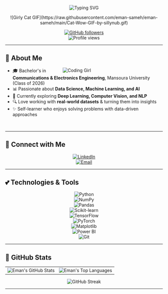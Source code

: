 <p align="center">
  <img src="https://readme-typing-svg.herokuapp.com?font=Comic+Sans+MS&size=28&duration=3000&pause=1000&color=FF69B4&center=true&vCenter=true&width=600&lines=Hey+there%2C+I'm+Eman+Sameh!+🌸;Data+Science+Enthusiast+📊;Machine+Learning+Explorer+🤖;AI+Dreamer+✨;Always+Learning+📚" alt="Typing SVG" />
</p>

<p align="center">
  ![Girly Cat GIF](https://raw.githubusercontent.com/eman-sameh/eman-sameh/main/Cat-Wow-GIF-by-sillynub.gif)
</p>

<div align="center">

[![GitHub followers](https://img.shields.io/github/followers/eman-sameh?style=social&label=Follow)](https://github.com/eman-sameh)  
![Profile views](https://komarev.com/ghpvc/?username=eman-sameh&style=flat&label=Views&color=FF69B4)

</div>

---

## 🌷 About Me  

<img align="right" alt="Coding Girl" width="320" src="https://media.giphy.com/media/coxQHKASG60HrHtvkt/giphy.gif">

- 🎓 Bachelor's in **Communications & Electronics Engineering**, Mansoura University (Class of 2026)  
- 📊 Passionate about **Data Science, Machine Learning, and AI**  
- 🌱 Currently exploring **Deep Learning, Computer Vision, and NLP**  
- 🔍 Love working with **real-world datasets** & turning them into insights  
- ✨ Self-learner who enjoys solving problems with data-driven approaches  

<br clear="both"/>

---

## 🌸 Connect with Me  

<div align="center">

[![LinkedIn](https://img.shields.io/badge/LinkedIn-FFB6C1?style=for-the-badge&logo=linkedin&logoColor=black)](https://www.linkedin.com/)  
[![Email](https://img.shields.io/badge/Email-Contact%20me-FFB6C1?style=for-the-badge&logo=gmail&logoColor=black)](mailto:your-email@gmail.com)

</div>

---

## 💕 Technologies & Tools  

<div align="center">

![Python](https://img.shields.io/badge/-Python-FF69B4?style=for-the-badge&logo=python&logoColor=white)  
![NumPy](https://img.shields.io/badge/-NumPy-FF69B4?style=for-the-badge&logo=numpy&logoColor=white)  
![Pandas](https://img.shields.io/badge/-Pandas-FF69B4?style=for-the-badge&logo=pandas&logoColor=white)  
![Scikit-learn](https://img.shields.io/badge/-ScikitLearn-FF69B4?style=for-the-badge&logo=scikitlearn&logoColor=white)  
![TensorFlow](https://img.shields.io/badge/-TensorFlow-FF69B4?style=for-the-badge&logo=tensorflow&logoColor=white)  
![PyTorch](https://img.shields.io/badge/-PyTorch-FF69B4?style=for-the-badge&logo=pytorch&logoColor=white)  
![Matplotlib](https://img.shields.io/badge/-Matplotlib-FF69B4?style=for-the-badge&logo=plotly&logoColor=white)  
![Power BI](https://img.shields.io/badge/-Power%20BI-FF69B4?style=for-the-badge&logo=powerbi&logoColor=white)  
![Git](https://img.shields.io/badge/-Git-FF69B4?style=for-the-badge&logo=git&logoColor=white)  

</div>

---

## 🎀 GitHub Stats  

<div align="center">
  <table>
    <tr>
      <td>
        <img src="https://github-readme-stats.vercel.app/api?username=eman-sameh&show_icons=true&title_color=FF69B4&icon_color=FFB6C1&text_color=ffffff&bg_color=0d1117&border_color=FFB6C1&hide_border=true&include_all_commits=true&count_private=true" alt="Eman's GitHub Stats" />
      </td>
      <td>
        <img src="https://github-readme-stats.vercel.app/api/top-langs/?username=eman-sameh&layout=compact&title_color=FF69B4&text_color=ffffff&bg_color=0d1117&border_color=FFB6C1&hide_border=true&langs_count=8" alt="Eman's Top Languages" />
      </td>
    </tr>
  </table>
</div>

<div align="center">
  <img src="https://streak-stats.demolab.com/?user=eman-sameh&background=0D1117&ring=FF69B4&fire=FFB6C1&currStreakNum=ffffff&sideNums=ffffff&currStreakLabel=FFB6C1&sideLabels=FF69B4&dates=cccccc&border=FFB6C1&hide_border=true" alt="GitHub Streak"/>
</div>

---
